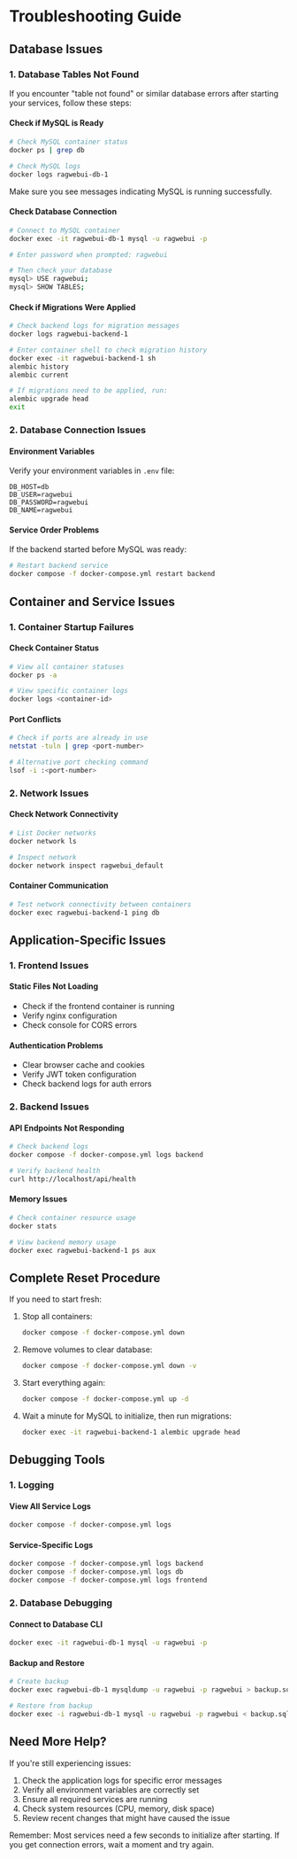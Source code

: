 # Troubleshooting Guide

## Database Issues

### 1. Database Tables Not Found

If you encounter "table not found" or similar database errors after starting your services, follow these steps:

#### Check if MySQL is Ready

```bash
# Check MySQL container status
docker ps | grep db

# Check MySQL logs
docker logs ragwebui-db-1
```

Make sure you see messages indicating MySQL is running successfully.

#### Check Database Connection

```bash
# Connect to MySQL container
docker exec -it ragwebui-db-1 mysql -u ragwebui -p

# Enter password when prompted: ragwebui

# Then check your database
mysql> USE ragwebui;
mysql> SHOW TABLES;
```

#### Check if Migrations Were Applied

```bash
# Check backend logs for migration messages
docker logs ragwebui-backend-1

# Enter container shell to check migration history
docker exec -it ragwebui-backend-1 sh
alembic history
alembic current

# If migrations need to be applied, run:
alembic upgrade head
exit
```

### 2. Database Connection Issues

#### Environment Variables

Verify your environment variables in `.env` file:

```dotenv
DB_HOST=db
DB_USER=ragwebui
DB_PASSWORD=ragwebui
DB_NAME=ragwebui
```

#### Service Order Problems

If the backend started before MySQL was ready:

```bash
# Restart backend service
docker compose -f docker-compose.yml restart backend
```

## Container and Service Issues

### 1. Container Startup Failures

#### Check Container Status

```bash
# View all container statuses
docker ps -a

# View specific container logs
docker logs <container-id>
```

#### Port Conflicts

```bash
# Check if ports are already in use
netstat -tuln | grep <port-number>

# Alternative port checking command
lsof -i :<port-number>
```

### 2. Network Issues

#### Check Network Connectivity

```bash
# List Docker networks
docker network ls

# Inspect network
docker network inspect ragwebui_default
```

#### Container Communication

```bash
# Test network connectivity between containers
docker exec ragwebui-backend-1 ping db
```

## Application-Specific Issues

### 1. Frontend Issues

#### Static Files Not Loading

- Check if the frontend container is running
- Verify nginx configuration
- Check console for CORS errors

#### Authentication Problems

- Clear browser cache and cookies
- Verify JWT token configuration
- Check backend logs for auth errors

### 2. Backend Issues

#### API Endpoints Not Responding

```bash
# Check backend logs
docker compose -f docker-compose.yml logs backend

# Verify backend health
curl http://localhost/api/health
```

#### Memory Issues

```bash
# Check container resource usage
docker stats

# View backend memory usage
docker exec ragwebui-backend-1 ps aux
```

## Complete Reset Procedure

If you need to start fresh:

1. Stop all containers:

    ```bash
    docker compose -f docker-compose.yml down
    ```

2. Remove volumes to clear database:

    ```bash
    docker compose -f docker-compose.yml down -v
    ```

3. Start everything again:

    ```bash
    docker compose -f docker-compose.yml up -d
    ```

4. Wait a minute for MySQL to initialize, then run migrations:

    ```bash
    docker exec -it ragwebui-backend-1 alembic upgrade head
    ```

## Debugging Tools

### 1. Logging

#### View All Service Logs

```bash
docker compose -f docker-compose.yml logs
```

#### Service-Specific Logs

```bash
docker compose -f docker-compose.yml logs backend
docker compose -f docker-compose.yml logs db
docker compose -f docker-compose.yml logs frontend
```

### 2. Database Debugging

#### Connect to Database CLI

```bash
docker exec -it ragwebui-db-1 mysql -u ragwebui -p
```

#### Backup and Restore

```bash
# Create backup
docker exec ragwebui-db-1 mysqldump -u ragwebui -p ragwebui > backup.sql

# Restore from backup
docker exec -i ragwebui-db-1 mysql -u ragwebui -p ragwebui < backup.sql
```

## Need More Help?

If you're still experiencing issues:

1. Check the application logs for specific error messages
2. Verify all environment variables are correctly set
3. Ensure all required services are running
4. Check system resources (CPU, memory, disk space)
5. Review recent changes that might have caused the issue

Remember: Most services need a few seconds to initialize after starting. If you get connection errors, wait a moment and try again.
